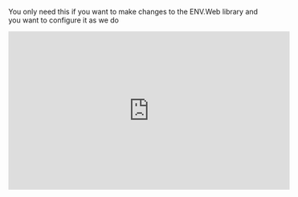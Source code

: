 ﻿You only need this if you want to make changes to the ENV.Web library and you want to configure it as we do

<iframe width="560" height="315" src="https://www.youtube.com/embed/JNp35r-TLTo" frameborder="0" allowfullscreen></iframe>